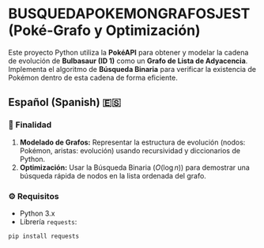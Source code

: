 # BUSQUEDAPOKEMONGRAFOSJEST (Poké-Grafo y Optimización)

Este proyecto Python utiliza la **PokéAPI** para obtener y modelar la cadena de evolución de **Bulbasaur (ID 1)** como un **Grafo de Lista de Adyacencia**. Implementa el algoritmo de **Búsqueda Binaria** para verificar la existencia de Pokémon dentro de esta cadena de forma eficiente.

## Español (Spanish) 🇪🇸

### 🎯 Finalidad

1.  **Modelado de Grafos:** Representar la estructura de evolución (nodos: Pokémon, aristas: evolución) usando recursividad y diccionarios de Python.
2.  **Optimización:** Usar la Búsqueda Binaria ($O(\log n)$) para demostrar una búsqueda rápida de nodos en la lista ordenada del grafo.

### ⚙️ Requisitos

* Python 3.x
* Librería `requests`:

```bash
pip install requests